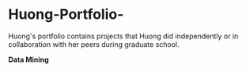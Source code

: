 # Huong-Portfolio-
Huong's portfolio contains projects that Huong did independently or in collaboration with her peers during graduate school. 

<b> Data Mining <b/>
